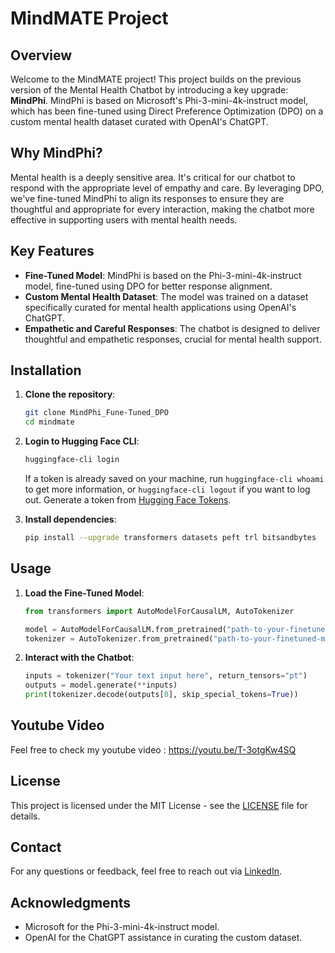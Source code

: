 # MindMATE Project

## Overview
Welcome to the MindMATE project! This project builds on the previous version of the Mental Health Chatbot by introducing a key upgrade: **MindPhi**. MindPhi is based on Microsoft's Phi-3-mini-4k-instruct model, which has been fine-tuned using Direct Preference Optimization (DPO) on a custom mental health dataset curated with OpenAI's ChatGPT.

## Why MindPhi?
Mental health is a deeply sensitive area. It's critical for our chatbot to respond with the appropriate level of empathy and care. By leveraging DPO, we've fine-tuned MindPhi to align its responses to ensure they are thoughtful and appropriate for every interaction, making the chatbot more effective in supporting users with mental health needs.

## Key Features
- **Fine-Tuned Model**: MindPhi is based on the Phi-3-mini-4k-instruct model, fine-tuned using DPO for better response alignment.
- **Custom Mental Health Dataset**: The model was trained on a dataset specifically curated for mental health applications using OpenAI's ChatGPT.
- **Empathetic and Careful Responses**: The chatbot is designed to deliver thoughtful and empathetic responses, crucial for mental health support.

## Installation

1. **Clone the repository**:
    ```bash
    git clone MindPhi_Fune-Tuned_DPO
    cd mindmate
    ```

2. **Login to Hugging Face CLI**:
    ```bash
    huggingface-cli login
    ```
   If a token is already saved on your machine, run `huggingface-cli whoami` to get more information, or `huggingface-cli logout` if you want to log out. Generate a token from [Hugging Face Tokens](https://huggingface.co/settings/tokens).

3. **Install dependencies**:
    ```bash
    pip install --upgrade transformers datasets peft trl bitsandbytes
    ```

## Usage

1. **Load the Fine-Tuned Model**:
    ```python
    from transformers import AutoModelForCausalLM, AutoTokenizer

    model = AutoModelForCausalLM.from_pretrained("path-to-your-finetuned-model")
    tokenizer = AutoTokenizer.from_pretrained("path-to-your-finetuned-model")
    ```

2. **Interact with the Chatbot**:
    ```python
    inputs = tokenizer("Your text input here", return_tensors="pt")
    outputs = model.generate(**inputs)
    print(tokenizer.decode(outputs[0], skip_special_tokens=True))
    ```

## Youtube Video
Feel free to check my youtube video : https://youtu.be/T-3otgKw4SQ

## License
This project is licensed under the MIT License - see the [LICENSE](LICENSE) file for details.

## Contact
For any questions or feedback, feel free to reach out via [LinkedIn](https://www.linkedin.com/in/yaditi/).

## Acknowledgments
- Microsoft for the Phi-3-mini-4k-instruct model.
- OpenAI for the ChatGPT assistance in curating the custom dataset.
